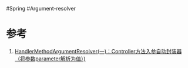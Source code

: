 #Spring #Argument-resolver
# 参考
1. [HandlerMethodArgumentResolver(一)：Controller方法入参自动封装器（将参数parameter解析为值）)](https://cloud.tencent.com/developer/article/1497760)
